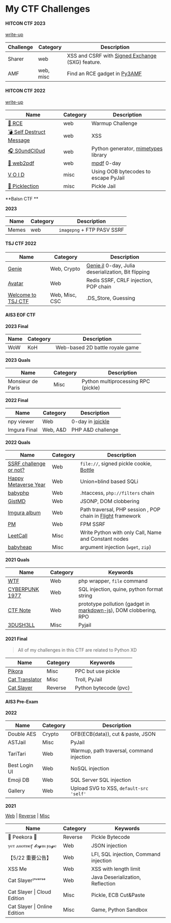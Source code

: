 # My CTF Challenges

#### HITCON CTF 2023

[write-up](https://blog.splitline.tw/hitcon-ctf-2023/)

| Challenge | Category  | Description                                                  |
| --------- | --------- | ------------------------------------------------------------ |
| Sharer    | web       | XSS and CSRF with [Signed Exchange](https://web.dev/articles/signed-exchanges) (SXG) feature. |
| AMF       | web, misc | Find an RCE gadget in [Py3AMF](https://github.com/StdCarrot/Py3AMF) |

#### HITCON CTF 2022

[write-up](https://blog.splitline.tw/hitcon-ctf-2022/)

| Name                                               | Category | Description                                                  |
| -------------------------------------------------- | -------- | ------------------------------------------------------------ |
| [🎲 RCE](hitcon-ctf/2022/web/rce)                   | web      | Warmup Challenge                                             |
| [💣 Self Destruct Message](hitcon-ctf/2022/web/sdm) | web      | XSS                                                          |
| [🎧 S0undCl0ud](hitcon-ctf/2022/web/S0undCl0ud)     | web      | Python generator, [mimetypes](https://docs.python.org/3/library/mimetypes.html) library |
| [📃 web2pdf](hitcon-ctf/2022/web/web2pdf)           | web      | [mpdf](https://github.com/mpdf/mpdf.git) 0-day               |
| [V O I D](hitcon-ctf/2022/misc/void)               | misc     | Using OOB bytecodes to escape PyJail                         |
| [🥒 Picklection](hitcon-ctf/2022/web/picklection)   | misc     | Pickle Jail                                                  |

**Balsn CTF **

**2023**

| Name  | Category | Description                |
| ----- | -------- | -------------------------- |
| Memes | web      | `imagepng` + FTP PASV SSRF |

#### TSJ CTF 2022

| Name                                                | Category       | Description                                                  |
| --------------------------------------------------- | -------------- | ------------------------------------------------------------ |
| [Genie](./tsj-ctf/genie/)                           | Web, Crypto    | [Genie.jl](https://github.com/GenieFramework/Genie.jl) 0-day, Julia deserialization, Bit flipping |
| [Avatar](./tsj-ctf/avatar/)                         | Web            | Redis SSRF, CRLF injection, POP chain                        |
| [Welcome to TSJ CTF](./tsj-ctf/welcome-to-tsj-ctf/) | Web, Misc, CSC | .DS_Store, Guessing                                          |

#### AIS3 EOF CTF

**2023 Final**

| Name | Category | Description                     |
| ---- | -------- | ------------------------------- |
| WoW  | KoH      | Web-based 2D battle royale game |

**2023 Quals**

| Name              | Category | Description                         |
| ----------------- | -------- | ----------------------------------- |
| Monsieur de Paris | Misc     | Python multiprocessing RPC (pickle) |

**2022 Final**

| Name         | Category | Description                                                |
| ------------ | -------- | ---------------------------------------------------------- |
| npy viewer   | Web      | 0-day in [jpickle](https://github.com/jlaine/node-jpickle) |
| Imgura Final | Web, A&D | PHP A&D challenge                                          |

**2022 Quals**

| Name                                                         | Category | Description                                                  |
| ------------------------------------------------------------ | -------- | ------------------------------------------------------------ |
| [SSRF challenge or not?](ais3-eof/2021-quals/Web/ssrf-or-not/) | Web      | `file://`, signed pickle cookie, [Bottle](https://bottlepy.org/docs/dev/) |
| [Happy Metaverse Year](ais3-eof/2021-quals/Web/happy-metaverse-year/) | Web      | Union+blind based SQLi                                       |
| [babyphp](ais3-eof/2021-quals/Web/babyphp/)                  | Web      | .htaccess, `php://filters` chain                             |
| [GistMD](ais3-eof/2021-quals/Web/gistmd/)                    | Web      | JSONP, DOM clobbering                                        |
| [Imgura album](ais3-eof/2021-quals/Web/imgura-album/)        | Web      | Path traversal, PHP session , POP chain in [Flight](https://github.com/flightphp/core) framework |
| [PM](ais3-eof/2021-quals/Web/pm/)                            | Web      | FPM SSRF                                                     |
| [LeetCall](ais3-eof/2021-quals/Misc/leetcall/)               | Misc     | Write Python with only Call, Name and Constant nodes         |
| [babyheap](ais3-eof/2021-quals/Misc/babyheap/)               | Misc     | argument injection (`wget`, `zip`)                           |

**2021 Quals**

| Name                                                    | Category | Keywords                                                     |
| ------------------------------------------------------- | -------- | ------------------------------------------------------------ |
| [WTF](ais3-eof/2020-quals/Web/what-the-file)            | Web      | php wrapper, `file` command                                  |
| [CYBERPUNK 1977](ais3-eof/2020-quals/Web/CYBERPUNK1977) | Web      | SQL injection, quine, python format string                   |
| [CTF Note](ais3-eof/2020-quals/Web/ctf-note)            | Web      | prototype pollution (gadget in [markdown-js](https://github.com/evilstreak/markdown-js)), DOM clobbering, RPO |
| [3DUSH3LL](ais3-eof/2020-quals/Misc/3DUSH3LL)           | Misc     | Pyjail                                                       |

#### 2021 Final

> All of my challenges in this CTF are related to Python XD

| Name                                                 | Category | Keywords              |
| ---------------------------------------------------- | -------- | --------------------- |
| [Pikora](ais3-eof/2020-final/pikora)                 | Misc     | PPC but use pickle    |
| [Cat Translator](ais3-eof/2020-final/cat-translator) | Misc     | Troll, PyJail         |
| [Cat Slayer](ais3-eof/2020-final/cat-slayer)         | Reverse  | Python bytecode (pvc) |

#### AIS3 Pre-Exam

**2022**

| Name          | Category | Description                               |
| ------------- | -------- | ----------------------------------------- |
| Double AES    | Crypto   | OFB(ECB(data)), cut & paste, JSON         |
| ASTJail       | Misc     | PyJail                                    |
| TariTari      | Web      | Warmup, path traversal, command injection |
| Best Login UI | Web      | NoSQL injection                           |
| Emoji DB      | Web      | SQL Server SQL injection                  |
| Gallery       | Web      | Upload SVG to XSS, `default-src 'self'`   |

**2021**

   [Web](ais3-pre-exam/2021/Web/) | [Reverse](ais3-pre-exam/2021/Reverse/) | [Misc](ais3-pre-exam/2021/Misc/)

| Name                         | Category | Keywords                              |
| ---------------------------- | -------- | ------------------------------------- |
| 🐰 Peekora 🥒                  | Reverse  | Pickle Bytecode                       |
| ⲩⲉⲧ ⲁⲛⲟⲧⲏⲉꞅ 𝓵ⲟ𝓰ⲓⲛ ⲣⲁ𝓰ⲉ       | Web      | JSON injection                        |
| 【5/22 重要公告】            | Web      | LFI, SQL injection, Command injection |
| XSS Me                       | Web      | XSS with length limit                 |
| Cat Slayerᴵⁿᵛᵉʳˢᵉ            | Web      | Java Deserialization, Reflection      |
| Cat Slayer \| Cloud Edition  | Misc     | Pickle, ECB Cut&Paste                 |
| Cat Slayer \| Online Edition | Misc     | Game, Python Sandbox                  |

